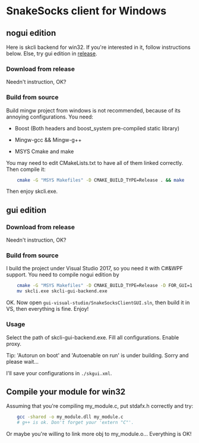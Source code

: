 # SnakeSocks client for Windows

## nogui edition

Here is skcli backend for win32. If you're interested in it, follow instructions below. Else, try gui edition in [release](https://github.com/SnakeSocks/snakesocks-windows/releases).

### Download from release

Needn't instruction, OK?

### Build from source

Build mingw project from windows is not recommended, because of its annoying configurations. You need:

- Boost (Both headers and boost_system pre-compiled static library)

- Mingw-gcc && Mingw-g++

- MSYS Cmake and make

You may need to edit CMakeLists.txt to have all of them linked correctly. Then compile it: 

```sh
    cmake -G "MSYS Makefiles" -D CMAKE_BUILD_TYPE=Release . && make
```

Then enjoy skcli.exe.

## gui edition

### Download from release

Needn't instruction, OK?

### Build from source

I build the project under Visual Studio 2017, so you need it with C#&WPF support. You need to compile nogui edition by

```sh
	cmake -G "MSYS Makefiles" -D CMAKE_BUILD_TYPE=Release -D FOR_GUI=1 . && make
	mv skcli.exe skcli-gui-backend.exe
```

OK. Now open `gui-visual-studio/SnakeSocksClientGUI.sln`, then build it in VS, then everything is fine. Enjoy!

### Usage

Select the path of skcli-gui-backend.exe. Fill all configurations. Enable proxy.

Tip: 'Autorun on boot' and 'Autoenable on run' is under building. Sorry and please wait...

I'll save your configurations in `./skgui.xml`.

## Compile your module for win32

Assuming that you're compiling my_module.c, put stdafx.h correctly and try:

```sh
	gcc -shared -o my_module.dll my_module.c
	# g++ is ok. Don't forget your 'extern "C"'.
```

Or maybe you're willing to link more obj to my_module.o... Everything is OK! 